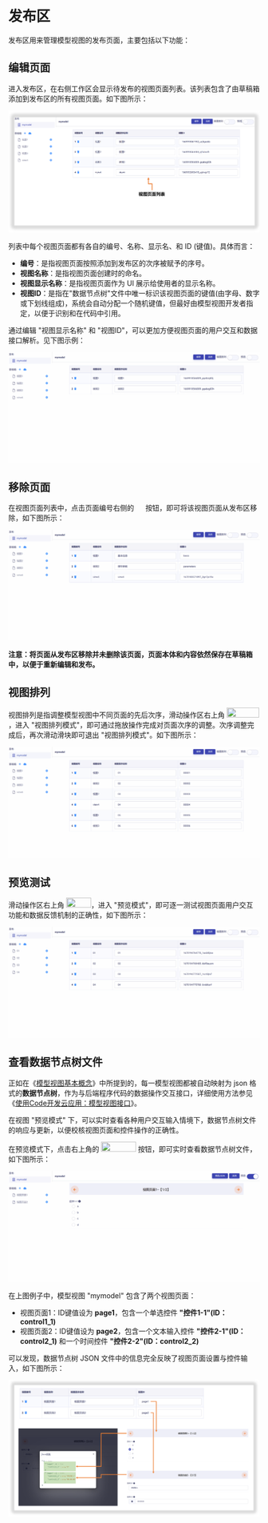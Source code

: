# 发布区

发布区用来管理模型视图的发布页面，主要包括以下功能：

## 编辑页面

进入发布区，在右侧工作区会显示待发布的视图页面列表。该列表包含了由草稿箱添加到发布区的所有视图页面。如下图所示：

![Matrix.OS](../../../../../media/os/tools/modelview/viewlist.png "发布页面列表")

列表中每个视图页面都有各自的编号、名称、显示名、和 ID (键值)。具体而言：

* **编号**：是指视图页面按照添加到发布区的次序被赋予的序号。
* **视图名称**：是指视图页面创建时的命名。
* **视图显示名称**：是指视图页面作为 UI 展示给使用者的显示名称。
* **视图ID**：是指在"数据节点树"文件中唯一标识该视图页面的键值(由字母、数字或下划线组成)，系统会自动分配一个随机键值，但最好由模型视图开发者指定，以便于识别和在代码中引用。

通过编辑 "视图显示名称" 和 "视图ID"，可以更加方便视图页面的用户交互和数据接口解析。见下图示例：

![Matrix.OS](../../../../../media/os/tools/modelview/editviewlist.gif "编辑页面列表")

## 移除页面

在视图页面列表中，点击页面编号右侧的 <img src="./././././media/logo/deletereleaseview.png" width="15" height="15"> 按钮，即可将该视图页面从发布区移除，如下图所示：

![Matrix.OS](../../../../../media/os/tools/modelview/deletereleaseview.gif "将页面从发布区移除")

**注意：将页面从发布区移除并未删除该页面，页面本体和内容依然保存在草稿箱中，以便于重新编辑和发布。**

## 视图排列

视图排列是指调整模型视图中不同页面的先后次序，滑动操作区右上角 <img src="./././././media/logo/arrangemv.png" width="65" height="20">，进入 "视图排列模式"，即可通过拖放操作完成对页面次序的调整。次序调整完成后，再次滑动滑块即可退出 "视图排列模式"。如下图所示：

![Matrix.OS](../../../../../media/os/tools/modelview/arrangeview.gif "视图排列")

## 预览测试

滑动操作区右上角 <img src="./././././media/logo/previewmv.png" width="50" height="20">，进入 "预览模式"，即可逐一测试视图页面用户交互功能和数据反馈机制的正确性，如下图所示：

![Matrix.OS](../../../../../media/os/tools/modelview/previewmodel.gif "进入视图预览模式")

## 查看数据节点树文件

正如在《[模型视图基本概念](zh-cn/userguide/os/tools/modelview/modelview.md)》中所提到的，每一模型视图都被自动映射为 json 格式的**数据节点树**，作为与后端程序代码的数据操作交互接口，详细使用方法参见《[使用Code开发云应用：模型视图接口](zh-cn/userguide/os/tools/code/devapp.md)》。

在视图 "预览模式" 下，可以实时查看各种用户交互输入情境下，数据节点树文件的响应与更新，以便校核视图页面和控件操作的正确性。

在预览模式下，点击右上角的 <img src="./././././media/logo/viewjson.png" width="70" height="20"> 按钮，即可实时查看数据节点树文件，如下图所示：

![Matrix.OS](../../../../../media/os/tools/modelview/viewjson.gif "查看数据节点树文件")

在上图例子中，模型视图 "mymodel" 包含了两个视图页面：

* 视图页面1：ID键值设为 **page1**，包含一个单选控件 **"控件1-1"(ID：control1_1)**
* 视图页面2：ID键值设为 **page2**，包含一个文本输入控件 **"控件2-1"(ID：control2_1)** 和一个时间控件 **"控件2-2"(ID：control2_2)**

可以发现，数据节点树 JSON 文件中的信息完全反映了视图页面设置与控件输入，如下图所示：

![Matrix.OS](../../../../../media/os/tools/modelview/viewjson.png "数据节点树文件示例")